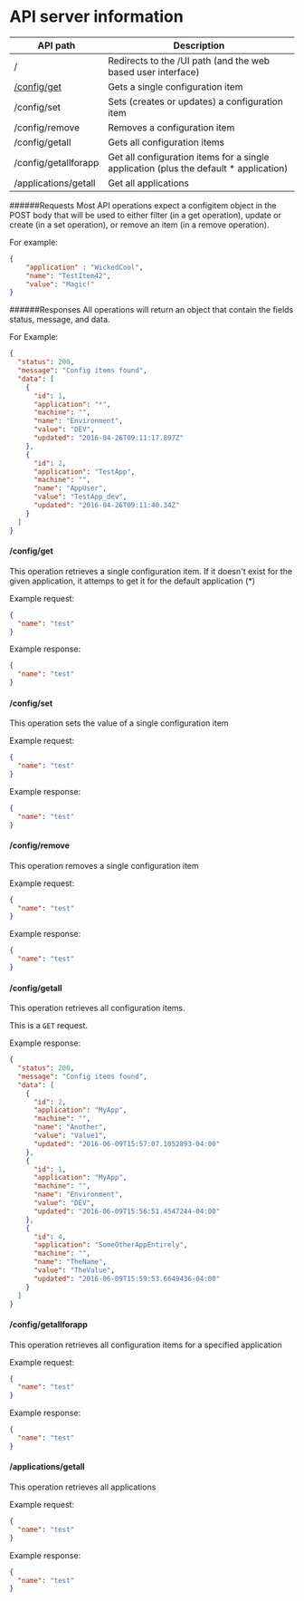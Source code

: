 # API server information

API path              | Description
----------            | -----------
/                     | Redirects to the /UI path (and the web based user interface)
[/config/get](https://github.com/danesparza/centralconfig/tree/master/api#configget)           | Gets a single configuration item
/config/set           | Sets (creates or updates) a configuration item
/config/remove        | Removes a configuration item
/config/getall        | Gets all configuration items
/config/getallforapp  | Get all configuration items for a single application (plus the default * application)
/applications/getall  | Get all applications

######Requests
Most API operations expect a configitem object in the POST body that will be used to either filter (in a get operation), update or create (in a set operation), or remove an item (in a remove operation).  

For example:

```json
{
    "application" : "WickedCool",
    "name": "TestItem42",
    "value": "Magic!"
}
```

######Responses
All operations will return an object that contain the fields status, message, and data.  

For Example:
```json
{
  "status": 200,
  "message": "Config items found",
  "data": [
    {
      "id": 1,
      "application": "*",
      "machine": "",
      "name": "Environment",
      "value": "DEV",
      "updated": "2016-04-26T09:11:17.897Z"
    },
    {
      "id": 2,
      "application": "TestApp",
      "machine": "",
      "name": "AppUser",
      "value": "TestApp_dev",
      "updated": "2016-04-26T09:11:40.34Z"
    }
  ]
}
```


#### /config/get

This operation retrieves a single configuration item.  If it doesn't exist for the given application, it attemps to get it for the default application (*)

Example request:
```json
{
  "name": "test"
}
```

Example response:
```json
{
  "name": "test"
}
```

#### /config/set

This operation sets the value of a single configuration item

Example request:
```json
{
  "name": "test"
}
```

Example response:
```json
{
  "name": "test"
}
```

#### /config/remove

This operation removes a single configuration item

Example request:
```json
{
  "name": "test"
}
```

Example response:
```json
{
  "name": "test"
}
```

#### /config/getall

This operation retrieves all configuration items. 

This is a `GET` request.

Example response:
```json
{
  "status": 200,
  "message": "Config items found",
  "data": [
    {
      "id": 2,
      "application": "MyApp",
      "machine": "",
      "name": "Another",
      "value": "Value1",
      "updated": "2016-06-09T15:57:07.1052893-04:00"
    },
    {
      "id": 1,
      "application": "MyApp",
      "machine": "",
      "name": "Environment",
      "value": "DEV",
      "updated": "2016-06-09T15:56:51.4547244-04:00"
    },
    {
      "id": 4,
      "application": "SomeOtherAppEntirely",
      "machine": "",
      "name": "TheName",
      "value": "TheValue",
      "updated": "2016-06-09T15:59:53.6649436-04:00"
    }
  ]
}
```

#### /config/getallforapp

This operation retrieves all configuration items for a specified application

Example request:
```json
{
  "name": "test"
}
```

Example response:
```json
{
  "name": "test"
}
```

#### /applications/getall

This operation retrieves all applications

Example request:
```json
{
  "name": "test"
}
```

Example response:
```json
{
  "name": "test"
}
```
